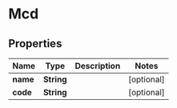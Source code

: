 
# Mcd

## Properties
Name | Type | Description | Notes
------------ | ------------- | ------------- | -------------
**name** | **String** |  |  [optional]
**code** | **String** |  |  [optional]



